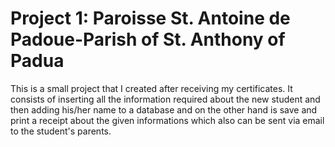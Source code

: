# Project 1: Paroisse St. Antoine de Padoue-Parish of St. Anthony of Padua
This is a small project that I created after receiving my certificates.
It consists of inserting all the information required about the new student and then adding his/her name to a database and on the other hand is save and print a receipt about the given informations which also can be sent via email to the student's parents.
